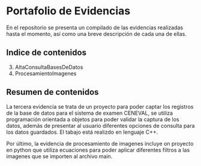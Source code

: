# Portafolio de Evidencias

En el repositorio se presenta un compilado de las evidencias realizadas hasta el momento, así como una breve descripción de cada una de ellas.


## Indice de contenidos


3. AltaConsultaBasesDeDatos
6. ProcesamientoImagenes

## Resumen de contenidos



La tercera evidencia se trata de un proyecto para poder captar los registros de la base de datos para el sistema de examen CENEVAL, se utiliza programación orientada a objetos para poder validar la captura de los datos, además de presentar al usuario diferentes opciones de consulta para los datos guardados. El tabajo está realizdo en lenguaje C++.



Por último, la evidencia de procesamiento de imagenes incluye on proyecto en python que utiliza ecuaciones para poder aplicar diferentes filtros a las imagenes que se importen al archivo main. 
